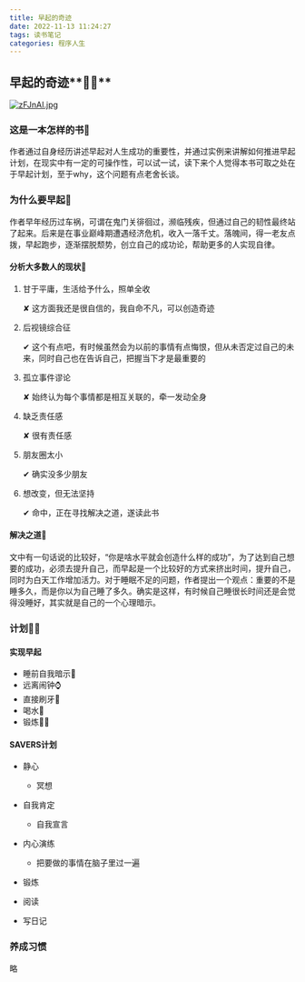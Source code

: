 ```yaml
---
title: 早起的奇迹
date: 2022-11-13 11:24:27
tags: 读书笔记
categories: 程序人生
---
```

## 早起的奇迹**🏃‍♀️**

[![zFJnAI.jpg](https://s1.ax1x.com/2022/11/13/zFJnAI.jpg)](https://imgse.com/i/zFJnAI)

### 这是一本怎样的书📙

作者通过自身经历讲述早起对人生成功的重要性，并通过实例来讲解如何推进早起计划，在现实中有一定的可操作性，可以试一试，读下来个人觉得本书可取之处在于早起计划，至于why，这个问题有点老舍长谈。

### 为什么要早起📖

作者早年经历过车祸，可谓在鬼门关徘徊过，濒临残疾，但通过自己的韧性最终站了起来。后来是在事业巅峰期遭遇经济危机，收入一落千丈。落魄间，得一老友点拨，早起跑步，逐渐摆脱颓势，创立自己的成功论，帮助更多的人实现自律。

#### 分析大多数人的现状📎

1. 甘于平庸，生活给予什么，照单全收

   ✘ 这方面我还是很自信的，我自命不凡，可以创造奇迹

2. 后视镜综合征

   ✔ 这个有点吧，有时候虽然会为以前的事情有点悔恨，但从未否定过自己的未来，同时自己也在告诉自己，把握当下才是最重要的

3. 孤立事件谬论

   ✘ 始终认为每个事情都是相互关联的，牵一发动全身

4. 缺乏责任感

   ✘ 很有责任感

5. 朋友圈太小

   ✔ 确实没多少朋友

6. 想改变，但无法坚持

   ✔ 命中，正在寻找解决之道，遂读此书

#### 解决之道📇

文中有一句话说的比较好，“你是啥水平就会创造什么样的成功”，为了达到自己想要的成功，必须去提升自己，而早起是一个比较好的方式来挤出时间，提升自己，同时为白天工作增加活力。对于睡眠不足的问题，作者提出一个观点：重要的不是睡多久，而是你以为自己睡了多久。确实是这样，有时候自己睡很长时间还是会觉得没睡好，其实就是自己的一个心理暗示。

### 计划🏳️‍🌈

#### 实现早起

- 睡前自我暗示🙏
- 远离闹钟⌚
- 直接刷牙🦷
- 喝水🥛
- 锻炼🏃‍♂️

#### SAVERS计划

- 静心

  - 冥想

- 自我肯定

  - 自我宣言

- 内心演练

  - 把要做的事情在脑子里过一遍

- 锻炼
- 阅读
- 写日记

### 养成习惯

略